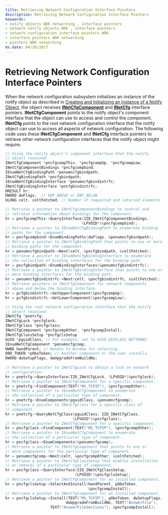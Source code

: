 ```yaml
---
title: Retrieving Network Configuration Interface Pointers
description: Retrieving Network Configuration Interface Pointers
keywords:
- notify objects WDK networking , interface pointers
- network notify objects WDK , interface pointers
- network configuration interface pointers WDK
- interface pointers WDK networking
- pointers WDK networking
ms.date: 04/20/2017
---
```


# Retrieving Network Configuration Interface Pointers





When the network configuration subsystem initializes an instance of the notify object as described in [Creating and Initializing an Instance of a Notify Object](creating-and-initializing-an-instance-of-a-notify-object.md), the object receives [**INetCfgComponent**](/previous-versions/windows/hardware/network/ff547715(v=vs.85)) and [**INetCfg**](/previous-versions/windows/hardware/network/ff547694(v=vs.85)) interface pointers. **INetCfgComponent** points to the notify object's component interface that the object can use to access and control the component. **INetCfg** points to the root network configuration interface that the notify object can use to access all aspects of network configuration. The following code uses these **INetCfgComponent** and **INetCfg** interface pointers to retrieve other network configuration interfaces that the notify object might require.

```C++
// Using the notify object's component interface that the notify 
// object received:
INetCfgComponent *pncfgcompThis, *pncfgcompUp, *pncfgcompLow;
INetCfgComponentBindings *pncfgcompbind;
IEnumNetCfgBindingPath *penumncfgbindpath;
INetCfgBindingPath *pncfgbindpath;
IEnumNetCfgBindingInterface *penumncfgbindintrfc;
INetCfgBindingInterface *pncfgbindintrfc;
HRESULT hr;
DWORD dwFlags;  // EBP_ABOVE or EBP_BELOW
ULONG celt, celtFetched; // Number of requested and returned elements

// Retrieve a pointer to INetCfgComponentBindings to control and 
// retrieve information about bindings for the component.
hr = pncfgcompThis->QueryInterface(IID_INetCfgComponentBindings, 
                                  (LPVOID*)&pncfgcompbind);
// Retrieve a pointer to IEnumNetCfgBindingPath to enumerate binding 
// paths for the component.
hr = pncfgcompbind->EnumBindingPaths(dwFlags, &penumncfgbindpath);
// Retrieve a pointer to INetCfgBindingPath that points to one or more 
// binding paths for the component.
hr = penumncfgbindpath->Next(celt, &pncfgbindpath, &celtFetched);
// Retrieve a pointer to IEnumNetCfgBindingInterface to enumerate 
// the collection of binding interfaces for the binding path.
hr = pncfgbindpath->EnumBindingInterfaces(&penumncfgbindintrfc);
// Retrieve a pointer to INetCfgBindingInterface that points to one or 
// more binding interfaces for the binding path.
hr = penumncfgbindintrfc->Next(celt, &pncfgbindintrfc, &celtFetched);
// Retrieve pointers to INetCfgComponent for network components 
// above and below the binding interface.
hr = pcfgbindintrfc->GetUpperComponent(&pncfgcompUp);
hr = pcfgbindintrfc->GetLowerComponent(&pncfgcompLow);

// Using the root network configuration interface that the notify 
// object received:
INetCfg *pnetcfg;
INetCfgLock *pncfglock;
INetCfgClass *pncfgclass;
INetCfgComponent *pncfgcompOther, *pncfgcompInstall;
INetCfgClassSetup *pncfgclsSetup
GUID *pguidClass; // For example, set to GUID_DEVCLASS_NETTRANS
IEnumNetCfgComponent *penumncfgcomp;
HWND hwndParent; // Handle to Window for selecting.
OBO_TOKEN *pOboToken; // Another component or the user installs.
DWORD dwSetupFlags, dwUpgradeFromBuildNo;
 
// Retrieve a pointer to INetCfgLock to obtain a lock on network 
// configuration.
hr = pnetcfg->QueryInterface(IID_INetCfgLock, (LPVOID*)&pncfglock);
// Retrieve a pointer to INetCfgComponent for a specific component.
hr = pnetcfg->FindComponent(TEXT("MS_TCPIP"), &pncfgcompOther);
// Retrieve a pointer to IEnumNetCfgComponent to enumerate 
// the collection of a particular type of component.
hr = pnetcfg->EnumComponents(pguidClass, &penumncfgcomp);
// Retrieve a pointer to INetCfgClass for a specific class of 
// component.
hr = pnetcfg->QueryNetCfgClass(pguidClass, IID_INetCfgClass, 
                              (LPVOID*)&pncfgclass);
// Retrieve a pointer to INetCfgComponent for a specific component.
hr = pncfgclass->FindComponent(TEXT("MS_TCPIP"), &pncfgcompOther);
// Retrieve a pointer to IEnumNetCfgComponent to enumerate 
// the collection of a particular type of component.
hr = pncfgclass->EnumComponents(&penumncfgcomp);
// Retrieve a pointer to INetCfgComponent that points to one or 
// more components for the particular type of component.
hr = penumncfgcomp->Next(celt, &pncfgcompOther, &celtFetched);
// Retrieve a pointer to INetCfgClassSetup that enables installation 
// or removal of a particular type of component.
hr = pncfgclass->QueryInterface(IID_INetCfgClassSetup, 
                               (LPVOID*)&pncfgclsSetup);
// Retrieve a pointer to INetCfgComponent for an installed component.
hr = pncfgclsSetup->SelectAndInstall(hwndParent, pOboToken,
                                     &pncfgcompInstall);
// Retrieve a pointer to INetCfgComponent for an installed component.
hr = pncfgclsSetup->Install(TEXT("MS_TCPIP"), pOboToken, dwSetupFlags, 
                           dwUpgradeFromBuildNo, TEXT("AnswerFile"), 
                    TEXT("AnswerFileSections"), &pncfgcompInstall);
```

 

